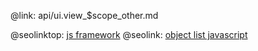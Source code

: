 @link: api/ui.view_$scope_other.md

@seolinktop: [js framework](https://webix.com)
@seolink: [object list javascript](https://webix.com/widget/list/)